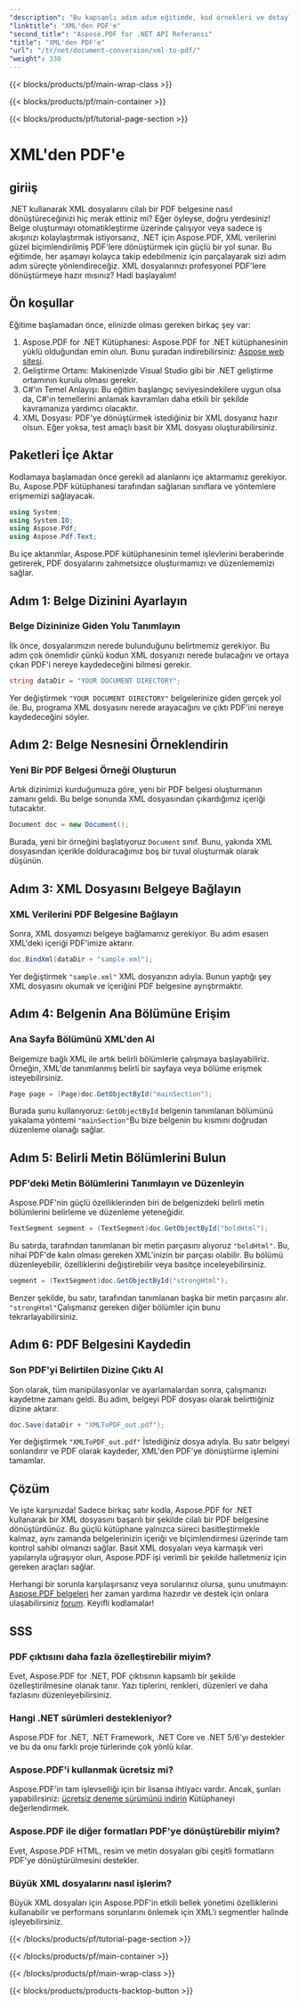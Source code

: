 ```yaml
---
"description": "Bu kapsamlı adım adım eğitimde, kod örnekleri ve detaylı açıklamalarla birlikte Aspose.PDF for .NET kullanarak XML'i PDF'ye nasıl dönüştüreceğinizi öğrenin."
"linktitle": "XML'den PDF'e"
"second_title": "Aspose.PDF for .NET API Referansı"
"title": "XML'den PDF'e"
"url": "/tr/net/document-conversion/xml-to-pdf/"
"weight": 330
---
```


{{< blocks/products/pf/main-wrap-class >}}

{{< blocks/products/pf/main-container >}}

{{< blocks/products/pf/tutorial-page-section >}}

# XML'den PDF'e

## giriiş

.NET kullanarak XML dosyalarını cilalı bir PDF belgesine nasıl dönüştüreceğinizi hiç merak ettiniz mi? Eğer öyleyse, doğru yerdesiniz! Belge oluşturmayı otomatikleştirme üzerinde çalışıyor veya sadece iş akışınızı kolaylaştırmak istiyorsanız, .NET için Aspose.PDF, XML verilerini güzel biçimlendirilmiş PDF'lere dönüştürmek için güçlü bir yol sunar. Bu eğitimde, her aşamayı kolayca takip edebilmeniz için parçalayarak sizi adım adım süreçte yönlendireceğiz. XML dosyalarınızı profesyonel PDF'lere dönüştürmeye hazır mısınız? Hadi başlayalım!

## Ön koşullar

Eğitime başlamadan önce, elinizde olması gereken birkaç şey var:

1. Aspose.PDF for .NET Kütüphanesi: Aspose.PDF for .NET kütüphanesinin yüklü olduğundan emin olun. Bunu şuradan indirebilirsiniz: [Aspose web sitesi](https://releases.aspose.com/pdf/net/).
2. Geliştirme Ortamı: Makinenizde Visual Studio gibi bir .NET geliştirme ortamının kurulu olması gerekir.
3. C#'ın Temel Anlayışı: Bu eğitim başlangıç seviyesindekilere uygun olsa da, C#'ın temellerini anlamak kavramları daha etkili bir şekilde kavramanıza yardımcı olacaktır.
4. XML Dosyası: PDF'ye dönüştürmek istediğiniz bir XML dosyanız hazır olsun. Eğer yoksa, test amaçlı basit bir XML dosyası oluşturabilirsiniz.

## Paketleri İçe Aktar

Kodlamaya başlamadan önce gerekli ad alanlarını içe aktarmamız gerekiyor. Bu, Aspose.PDF kütüphanesi tarafından sağlanan sınıflara ve yöntemlere erişmemizi sağlayacak.

```csharp
using System;
using System.IO;
using Aspose.Pdf;
using Aspose.Pdf.Text;
```

Bu içe aktarımlar, Aspose.PDF kütüphanesinin temel işlevlerini beraberinde getirerek, PDF dosyalarını zahmetsizce oluşturmamızı ve düzenlememizi sağlar.

## Adım 1: Belge Dizinini Ayarlayın

### Belge Dizininize Giden Yolu Tanımlayın

İlk önce, dosyalarımızın nerede bulunduğunu belirtmemiz gerekiyor. Bu adım çok önemlidir çünkü kodun XML dosyanızı nerede bulacağını ve ortaya çıkan PDF'i nereye kaydedeceğini bilmesi gerekir.

```csharp
string dataDir = "YOUR DOCUMENT DIRECTORY";
```

Yer değiştirmek `"YOUR DOCUMENT DIRECTORY"` belgelerinize giden gerçek yol ile. Bu, programa XML dosyasını nerede arayacağını ve çıktı PDF'ini nereye kaydedeceğini söyler.

## Adım 2: Belge Nesnesini Örneklendirin

### Yeni Bir PDF Belgesi Örneği Oluşturun

Artık dizinimizi kurduğumuza göre, yeni bir PDF belgesi oluşturmanın zamanı geldi. Bu belge sonunda XML dosyasından çıkardığımız içeriği tutacaktır.

```csharp
Document doc = new Document();
```

Burada, yeni bir örneğini başlatıyoruz `Document` sınıf. Bunu, yakında XML dosyasından içerikle dolduracağımız boş bir tuval oluşturmak olarak düşünün.

## Adım 3: XML Dosyasını Belgeye Bağlayın

### XML Verilerini PDF Belgesine Bağlayın

Sonra, XML dosyamızı belgeye bağlamamız gerekiyor. Bu adım esasen XML'deki içeriği PDF'imize aktarır.

```csharp
doc.BindXml(dataDir + "sample.xml");
```

Yer değiştirmek `"sample.xml"` XML dosyanızın adıyla. Bunun yaptığı şey XML dosyasını okumak ve içeriğini PDF belgesine ayrıştırmaktır.

## Adım 4: Belgenin Ana Bölümüne Erişim

### Ana Sayfa Bölümünü XML'den Al

Belgemize bağlı XML ile artık belirli bölümlerle çalışmaya başlayabiliriz. Örneğin, XML'de tanımlanmış belirli bir sayfaya veya bölüme erişmek isteyebilirsiniz.

```csharp
Page page = (Page)doc.GetObjectById("mainSection");
```

Burada şunu kullanıyoruz: `GetObjectById` belgenin tanımlanan bölümünü yakalama yöntemi `"mainSection"`Bu bize belgenin bu kısmını doğrudan düzenleme olanağı sağlar.

## Adım 5: Belirli Metin Bölümlerini Bulun

### PDF'deki Metin Bölümlerini Tanımlayın ve Düzenleyin

Aspose.PDF'nin güçlü özelliklerinden biri de belgenizdeki belirli metin bölümlerini belirleme ve düzenleme yeteneğidir.

```csharp
TextSegment segment = (TextSegment)doc.GetObjectById("boldHtml");
```

Bu satırda, tarafından tanımlanan bir metin parçasını alıyoruz `"boldHtml"`. Bu, nihai PDF'de kalın olması gereken XML'inizin bir parçası olabilir. Bu bölümü düzenleyebilir, özelliklerini değiştirebilir veya basitçe inceleyebilirsiniz.

```csharp
segment = (TextSegment)doc.GetObjectById("strongHtml");
```

Benzer şekilde, bu satır, tarafından tanımlanan başka bir metin parçasını alır. `"strongHtml"`Çalışmanız gereken diğer bölümler için bunu tekrarlayabilirsiniz.

## Adım 6: PDF Belgesini Kaydedin

### Son PDF'yi Belirtilen Dizine Çıktı Al

Son olarak, tüm manipülasyonlar ve ayarlamalardan sonra, çalışmanızı kaydetme zamanı geldi. Bu adım, belgeyi PDF dosyası olarak belirttiğiniz dizine aktarır.

```csharp
doc.Save(dataDir + "XMLToPDF_out.pdf");
```

Yer değiştirmek `"XMLToPDF_out.pdf"` İstediğiniz dosya adıyla. Bu satır belgeyi sonlandırır ve PDF olarak kaydeder, XML'den PDF'ye dönüştürme işlemini tamamlar.

## Çözüm

Ve işte karşınızda! Sadece birkaç satır kodla, Aspose.PDF for .NET kullanarak bir XML dosyasını başarılı bir şekilde cilalı bir PDF belgesine dönüştürdünüz. Bu güçlü kütüphane yalnızca süreci basitleştirmekle kalmaz, aynı zamanda belgelerinizin içeriği ve biçimlendirmesi üzerinde tam kontrol sahibi olmanızı sağlar. Basit XML dosyaları veya karmaşık veri yapılarıyla uğraşıyor olun, Aspose.PDF işi verimli bir şekilde halletmeniz için gereken araçları sağlar.

Herhangi bir sorunla karşılaşırsanız veya sorularınız olursa, şunu unutmayın: [Aspose.PDF belgeleri](https://reference.aspose.com/pdf/net/) her zaman yardıma hazırdır ve destek için onlara ulaşabilirsiniz [forum](https://forum.aspose.com/c/pdf/10). Keyifli kodlamalar!

## SSS

### PDF çıktısını daha fazla özelleştirebilir miyim?
Evet, Aspose.PDF for .NET, PDF çıktısının kapsamlı bir şekilde özelleştirilmesine olanak tanır. Yazı tiplerini, renkleri, düzenleri ve daha fazlasını düzenleyebilirsiniz.

### Hangi .NET sürümleri destekleniyor?
Aspose.PDF for .NET, .NET Framework, .NET Core ve .NET 5/6'yı destekler ve bu da onu farklı proje türlerinde çok yönlü kılar.

### Aspose.PDF'i kullanmak ücretsiz mi?
Aspose.PDF'in tam işlevselliği için bir lisansa ihtiyacı vardır. Ancak, şunları yapabilirsiniz: [ücretsiz deneme sürümünü indirin](https://releases.aspose.com/) Kütüphaneyi değerlendirmek.

### Aspose.PDF ile diğer formatları PDF'ye dönüştürebilir miyim?
Evet, Aspose.PDF HTML, resim ve metin dosyaları gibi çeşitli formatların PDF'ye dönüştürülmesini destekler.

### Büyük XML dosyalarını nasıl işlerim?
Büyük XML dosyaları için Aspose.PDF'in etkili bellek yönetimi özelliklerini kullanabilir ve performans sorunlarını önlemek için XML'i segmentler halinde işleyebilirsiniz.

{{< /blocks/products/pf/tutorial-page-section >}}

{{< /blocks/products/pf/main-container >}}

{{< /blocks/products/pf/main-wrap-class >}}

{{< blocks/products/products-backtop-button >}}